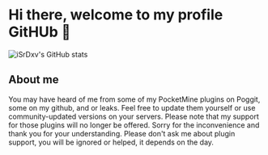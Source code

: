 # Hi there, welcome to my profile GitHUb 👋
![iSrDxv's GitHub stats](https://github-readme-stats.vercel.app/api?username=isrdxv&show_icons=true&theme=dark)
## About me
You may have heard of me from some of my PocketMine plugins on Poggit, some on my github, and or leaks. Feel free to update them yourself or use community-updated versions on your servers. Please note that my support for those plugins will no longer be offered. Sorry for the inconvenience and thank you for your understanding. Please don't ask me about plugin support, you will be ignored or helped, it depends on the day.
<!--
**iSrDxv/iSrDxv** is a ✨ _special_ ✨ repository because its `README.md` (this file) appears on your GitHub profile.

Here are some ideas to get you started:

- 🔭 I’m currently working on ...
- 🌱 I’m currently learning ...
- 👯 I’m looking to collaborate on ...
- 🤔 I’m looking for help with ...
- 💬 Ask me about ...
- 📫 How to reach me: ...
- 😄 Pronouns: ...
- ⚡ Fun fact: ...
-->
